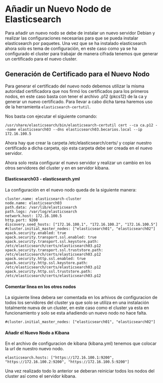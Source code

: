 # Añadir un Nuevo Nodo de Elasticsearch

Para añadir un nuevo nodo se debe de instalar un nuevo servidor Debian y realizar las configuraciones necesarias para que se pueda instalar elasticsearch por paquetes. Una vez que se ha instalado elasticsearch ahora solo es tema de configuración, en este caso como ya se ha configurado el cluster para trabajar de manera cifrada tenemos que generar un certificado para el nuevo cluster.

## Generación de Certificado para el Nuevo Nodo

Para generar el certificado del nuevo nodo debemos utilizar la misma autoridad certificadora que nos firmó los certificados para los primeros nodos, en este caso basta con tener el archivo .p12 (pkcs12) de la ca y generar un nuevo certificado. Para llevar a cabo dicha tarea haremos uso de la herramienta `elasticsearch-certutil`.

Nos basta con ejecutar el siguiente comando:

```apacheconf
/usr/share/elasticsearch/bin/elasticsearch-certutil cert --ca ca.p12 --name elasticsearch03 --dns elasticsearch03.becarios.local --ip 172.16.100.5
```

Ahora hay que crear la carpeta /etc/elasticsearch/certs/ y copiar nuestro certificado a dicha carpeta, ojo esta carpeta debe ser creada en el nuevo servidor.

Ahora solo resta configurar el nuevo servidor y realizar un cambio en los otros servidores del cluster y en en servidor kibana.

#### Elasticsearch03 - elasticsearch.yml

La configuración en el nuevo nodo queda de la siguiente manera:

```apacheconf
cluster.name: elasticsearch-cluster
node.name: elasticsearch03
path.data: /var/lib/elasticsearch
path.logs: /var/log/elasticsearch
network.host: 172.16.100.5
http.port: 9200
discovery.seed_hosts: ["172.16.100.1", "172.16.100.2", "172.16.100.5"]
#cluster.initial_master_nodes: ["elasticsearch01", "elasticsearch02"]
xpack.security.enabled: true
xpack.security.transport.ssl.enabled: true
xpack.security.transport.ssl.keystore.path: /etc/elasticsearch/certs/elasticsearch03.p12 
xpack.security.transport.ssl.truststore.path: /etc/elasticsearch/certs/elasticsearch03.p12
xpack.security.http.ssl.enabled: true
xpack.security.http.ssl.keystore.path: /etc/elasticsearch/certs/elasticsearch03.p12
xpack.security.http.ssl.truststore.path: /etc/elasticsearch/certs/elasticsearch03.p12
```

#### Comentar linea en los otros nodos

La siguiente línea debera ser comentada en los arhivos de configuracion de todos los servidores del cluster ya que solo se utiliza en una instalación totalmente nueva de un cluster, en este caso como el cluster ya esta en funcionamiento y solo se esta añadiendo un nuevo nodo no hace falta.

```apacheconf
#cluster.initial_master_nodes: ["elasticsearch01", "elasticsearch02"]
```

#### Añadir el Nuevo Nodo a Kibana

En el archivo de configuracion de kibana (kibana.yml) tenemos que colocar la url de nuestro nuevo nodo.

```apacheconf
elasticsearch.hosts: ["https://172.16.100.1:9200", "https://172.16.100.2:9200", "https://172.16.100.5:9200"]
```

Una vez realizado todo lo anterior se deberan reiniciar todos los nodos del cluster así como el servidor kibana.